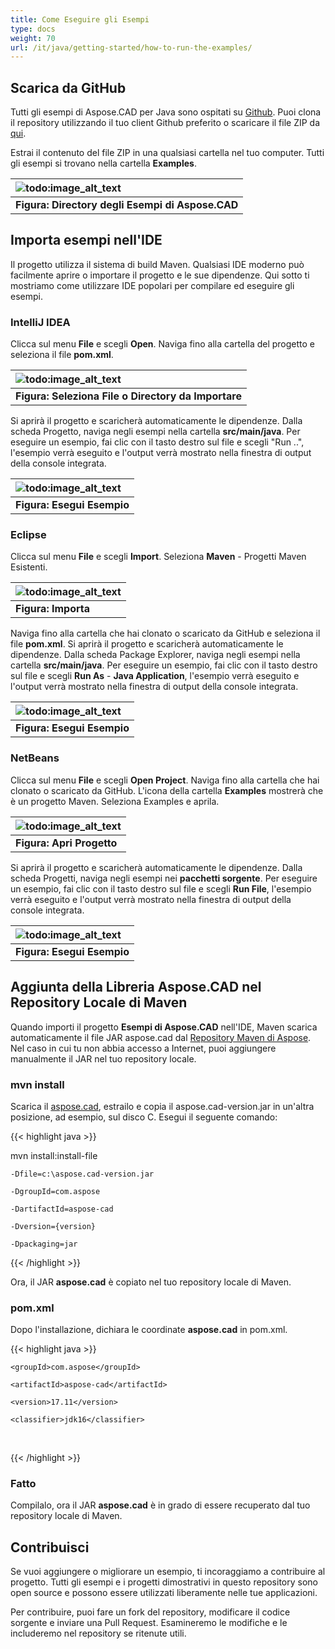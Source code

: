 ```yaml
---
title: Come Eseguire gli Esempi
type: docs
weight: 70
url: /it/java/getting-started/how-to-run-the-examples/
---
```


## **Scarica da GitHub**

Tutti gli esempi di Aspose.CAD per Java sono ospitati su [Github](https://github.com/aspose-cad/Aspose.CAD-for-Java). Puoi clona il repository utilizzando il tuo client Github preferito o scaricare il file ZIP da [qui](https://github.com/aspose-cad/Aspose.CAD-for-Java/archive/master.zip).

Estrai il contenuto del file ZIP in una qualsiasi cartella nel tuo computer. Tutti gli esempi si trovano nella cartella **Examples**.

|![todo:image_alt_text](https://i.imgur.com/7WsFK0M.png)|
| :- |
|**Figura: Directory degli Esempi di Aspose.CAD**|

## **Importa esempi nell'IDE**

Il progetto utilizza il sistema di build Maven. Qualsiasi IDE moderno può facilmente aprire o importare il progetto e le sue dipendenze. Qui sotto ti mostriamo come utilizzare IDE popolari per compilare ed eseguire gli esempi.

### **IntelliJ IDEA**

Clicca sul menu **File** e scegli **Open**. Naviga fino alla cartella del progetto e seleziona il file **pom.xml**.

|![todo:image_alt_text](https://i.imgur.com/nPfCrsR.png)|
| :- |
|**Figura: Seleziona File o Directory da Importare**|
Si aprirà il progetto e scaricherà automaticamente le dipendenze. Dalla scheda Progetto, naviga negli esempi nella cartella **src/main/java**. Per eseguire un esempio, fai clic con il tasto destro sul file e scegli "Run ..", l'esempio verrà eseguito e l'output verrà mostrato nella finestra di output della console integrata.

|![todo:image_alt_text](https://i.imgur.com/nMaSTiG.png)|
| :- |
|**Figura: Esegui Esempio**|

### **Eclipse**

Clicca sul menu **File** e scegli **Import**. Seleziona **Maven** - Progetti Maven Esistenti.

|![todo:image_alt_text](https://i.imgur.com/Ca0cHFr.png)|
| :- |
|**Figura: Importa**|
Naviga fino alla cartella che hai clonato o scaricato da GitHub e seleziona il file **pom.xml**. Si aprirà il progetto e scaricherà automaticamente le dipendenze. Dalla scheda Package Explorer, naviga negli esempi nella cartella **src/main/java**. Per eseguire un esempio, fai clic con il tasto destro sul file e scegli **Run As** - **Java Application**, l'esempio verrà eseguito e l'output verrà mostrato nella finestra di output della console integrata.

|![todo:image_alt_text](https://i.imgur.com/7WsFK0M.png)|
| :- |
|**Figura: Esegui Esempio**|

### **NetBeans**

Clicca sul menu **File** e scegli **Open Project**. Naviga fino alla cartella che hai clonato o scaricato da GitHub. L'icona della cartella **Examples** mostrerà che è un progetto Maven. Seleziona Examples e aprila.

|![todo:image_alt_text](https://i.imgur.com/KOcP5Z2.png)|
| :- |
|**Figura: Apri Progetto**|
Si aprirà il progetto e scaricherà automaticamente le dipendenze. Dalla scheda Progetti, naviga negli esempi nei **pacchetti sorgente**. Per eseguire un esempio, fai clic con il tasto destro sul file e scegli **Run File**, l'esempio verrà eseguito e l'output verrà mostrato nella finestra di output della console integrata.

|![todo:image_alt_text](https://i.imgur.com/VUUU4BD.png)|
| :- |
|**Figura: Esegui Esempio**|

## **Aggiunta della Libreria Aspose.CAD nel Repository Locale di Maven**

Quando importi il progetto **Esempi di Aspose.CAD** nell'IDE, Maven scarica automaticamente il file JAR aspose.cad dal [Repository Maven di Aspose](https://releases.aspose.com/java/repo/). Nel caso in cui tu non abbia accesso a Internet, puoi aggiungere manualmente il JAR nel tuo repository locale.

### **mvn install**

Scarica il [aspose.cad](https://releases.aspose.com/java/repo/com/aspose/aspose-cad/), estrailo e copia il aspose.cad-version.jar in un'altra posizione, ad esempio, sul disco C. Esegui il seguente comando:

{{< highlight java >}}

 mvn install:install-file

    -Dfile=c:\aspose.cad-version.jar

    -DgroupId=com.aspose

    -DartifactId=aspose-cad

    -Dversion={version}

    -Dpackaging=jar

{{< /highlight >}}

Ora, il JAR **aspose.cad** è copiato nel tuo repository locale di Maven.

### **pom.xml**

Dopo l'installazione, dichiara le coordinate **aspose.cad** in pom.xml.

{{< highlight java >}}

 <dependency>

    <groupId>com.aspose</groupId>

    <artifactId>aspose-cad</artifactId>

    <version>17.11</version>

    <classifier>jdk16</classifier>

 </dependency>

{{< /highlight >}}

### **Fatto**

Compilalo, ora il JAR **aspose.cad** è in grado di essere recuperato dal tuo repository locale di Maven.

## **Contribuisci**

Se vuoi aggiungere o migliorare un esempio, ti incoraggiamo a contribuire al progetto. Tutti gli esempi e i progetti dimostrativi in questo repository sono open source e possono essere utilizzati liberamente nelle tue applicazioni.

Per contribuire, puoi fare un fork del repository, modificare il codice sorgente e inviare una Pull Request. Esamineremo le modifiche e le includeremo nel repository se ritenute utili.

